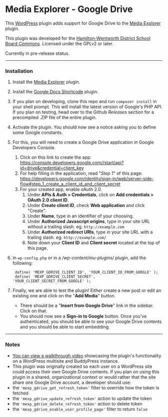 # Media Explorer - Google Drive #

This [WordPress](https://wordpress.org) plugin adds support for Google Drive to the [Media Explorer](https://github.com/automattic/media-explorer) plugin.

This plugin was developed for the [Hamilton-Wentworth District School Board Commons](http://commons.hwdsb.on.ca).  Licensed under the GPLv2 or later.

Currently in pre-release status.

***

### Installation
1. Install the [Media Explorer](https://github.com/automattic/media-explorer) plugin.
1. Install the [Google Docs Shortcode](https://github.com/cuny-academic-commons/google-docs-shortcode) plugin.
1. If you plan on developing, clone this repo and run `composer install` in your shell prompt.  This will install the latest version of Google's PHP API.  If you plan on testing, head over to the Github *Releases* section for a precompiled .ZIP file of the entire plugin.
1. Activate the plugin.  You should now see a notice asking you to define some Google constants.
1. For this, you will need to create a Google Drive application in Google Developers Console.
   1. Click on this link to create the app:<br> https://console.developers.google.com//start/api?id=drive&credential=client_key
   1. For help filling in the application, read "*Step 1*" of this page:<br> https://developers.google.com/identity/sign-in/web/server-side-flow#step_1_create_a_client_id_and_client_secret
   1. For your created app, enable oAuth 2.0.
      1. Under **APIs & Auth > Credentials**, click on **Add credentials > OAuth 2.0 client ID**.
      2. Under **Create client ID**, check **Web application** and click "Create".
      3. Under **Name**, type in an identifier of your choosing.
      4. Under **Authorized Javascript origins**, type in your site URL without a trailing slash. eg. `http://example.com`
      5. Under **Authorized redirect URIs**, type in your site URL with a trailing slash. eg. `http://example.com/`
      6. Note down your **Client ID** and **Client secret** located at the top of this page.
1. In `wp-config.php` or in a */wp-content/mu-plugins/* plugin, add the following:

        define( 'MEXP_GDRIVE_CLIENT_ID', 'YOUR_CLIENT_ID_FROM_GOOGLE' );
        define( 'MEXP_GDRIVE_CLIENT_SECRET', 'YOUR_CLIENT_SECRET_FROM_GOOGLE' );
1. Finally, we are able to test the plugin!  Either create a new post or edit an existing one and click on the "**Add Media**" button.
    * There should be a "**Insert from Google Drive**" link in the sidebar.  Click on that.
    * You should now see a **Sign-in to Google** button.  Once you've authenticated, you should be able to see your Google Drive contents and you should be able to start embedding.


***

### Notes
* [You can view a walkthrough video](https://tv.hwdsb.on.ca/media/connect-google-drive-and-the-commons-to-streamline-sharing) showcasing the plugin's functionality on a WordPress multisite and BuddyPress instance.
* This plugin was originally created so each user on a WordPress site could access their own Google Drive contents.  If you plan on using this plugin in a shared, organizational context or would rather that the site share one Google Drive account, a developer should use:
 * the `'mexp_gdrive_get_refresh_token'` filter to override how the token is fetched
 * the `'mexp_gdrive_update_refresh_token'` action to update the token
 * the `'mexp_gdrive_delete_refresh_token'` action to delete token
 * the `'mexp_gdrive_enable_user_profile_page'` filter to return `false`